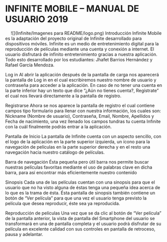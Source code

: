 # INFINITE MOBILE – MANUAL DE USUARIO 2019

 
![](Infinite/Imagenes para README/logo.png)
Introducción
Infinite Mobile es la adaptación del proyecto original de Infinite desarrollado para dispositivos móviles. Infinite es un medio de entretenimiento digital para la reproducción de películas mediante una cuenta y conexión a internet.
El usuario disfrutará de infinito entretenimiento gracias a nuestra aplicación. Todo esto desarrollado por los estudiantes: Jhafet Barrios Hernández y Rafael García Mendoza.

Log in
Al abrir la aplicación después de la pantalla de carga nos aparecerá la pantalla de Log in en el cual escribiremos nuestro nombre de usuario y contraseña para acceder a la aplicación. En caso de no tener una cuenta en la parte inferior hay un texto que dice “¿Aún no tienes cuenta?, Regístrate” el cual nos llevará directamente a la pantalla de registro.


Registrarse
Ahora se nos aparece la pantalla de registro el cual contiene campos tipo formulario para llenar con nuestra información, los cuales son: Nickname (Nombre de usuario), Contraseña, Email, Nombre, Apellidos y Fecha de nacimiento, una vez llenado los campos tundras tu cuenta Infinite con la cuál finalmente podrás entrar a la aplicación.


Pantalla de Inicio
La pantalla de Infinite cuenta con un aspecto sencillo, con el logo de la aplicación en la parte superior izquierda, un ícono para la navegación de películas en la parte superior derecha y en el resto una navegación hacia nuestro catálogo de películas.


Barra de navegación
Ésta pequeña pero útil barra nos permite buscar nuestras películas favoritas mediante el uso de palabras clave en dicha barra, para así encontrar más eficientemente nuestro contenido


Sinopsis
Cada una de las películas cuentan con una sinopsis para que el usuario que no ha visto alguna de éstas tenga una pequeña idea acerca de lo que es la trama de ésta. Ésta pantalla de sinopsis también contiene un botón de “Ver película” para que una vez el usuario tenga previsto la película que desea reproducir, éste sea ya reproducida.


Reproducción de películas
Una vez que se da clic al botón de “Ver película” de la pantalla anterior, la vista de pantalla del Smartphone del usuario se transformará en una de pantalla completa y el usuario podrá disfrutar de su película en excelente calidad con sus controles en pantalla de retroceso, pausa y adelantar.
	
 

